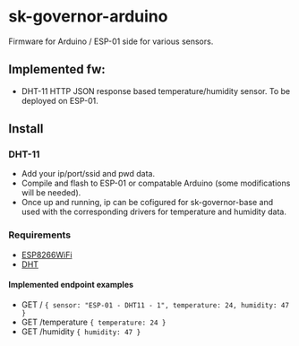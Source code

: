 # sk-governor-arduino

Firmware for Arduino / ESP-01 side for various sensors.

## Implemented fw:

- DHT-11 HTTP JSON response based temperature/humidity sensor. To be deployed on ESP-01.

## Install

### DHT-11
- Add your ip/port/ssid and pwd data. 
- Compile and flash to ESP-01 or compatable Arduino (some modifications will be needed). 
- Once up and running, ip can be cofigured for sk-governor-base and used with the corresponding drivers for temperature and humidity data.

### Requirements

- [ESP8266WiFi](https://github.com/esp8266/Arduino)
- [DHT](https://github.com/adafruit/DHT-sensor-library)

#### Implemented endpoint examples

- GET /  `{
sensor: "ESP-01 - DHT11 - 1",
temperature: 24,
humidity: 47
}` 
- GET /temperature  `{
temperature: 24
}`
- GET /humidity  `{
humidity: 47
}`
